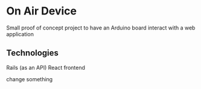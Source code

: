 # On Air Device

Small proof of concept project to have an Arduino board interact with a web application

## Technologies

Rails (as an API)
React frontend

change something
